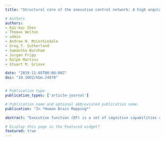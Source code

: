 ```yaml
---
title: "Structural core of the executive control network: A high angular resolution diffusion MRI study"

# Authors
authors:
- Kai-kai Shen
- Thomas Welton
- admin
- Andrew N. McCorkindale
- Greg T. Sutherland
- Samantha Burnham
- Jurgen Fripp
- Ralph Martins
- Stuart M. Grieve

date: "2019-11-05T00:00:00Z"
doi: "10.1002/hbm.24870"


# Publication type.
publication_types: ['article-journal']

# Publication name and optional abbreviated publication name.
publication: "In *Human Brain Mapping*"

abstract: "Executive function (EF) is a set of cognitive capabilities considered essential for successful daily living, and is negatively affected by ageing and neurodegenerative conditions. Underpinning EF performance are functional nodes in the executive control network (ECN), while the structural connectivity underlying this network is not well understood. In this paper, we evaluated the structural white matter tracts that interconnect the ECN and investigated their relationship to the EF performance. Using high-angular resolution diffusion MRI data, we performed tractography analysis of structural connectivity in a cognitively normal cohort (n = 140), specifically targeting the connectivity between ECN nodes. Our data revealed the presence of a strongly connected “structural core” of the ECN comprising three components: inter-hemispheric frontal connections, a fronto-parietal subnetwork and fronto-striatal connections between right dorsolateral prefrontal cortex and right caudate. These pathways were strongly correlated with EF performance (p = .003). Post-hoc analysis of subregions within the significant ECN connections showed that these effects were driven by a highly specific subset of interconnected cortical regions. The structural core subnetwork of the functional ECN may be an important feature crucial to a better future understanding of human cognition and behaviour."

# Display this page in the Featured widget?
featured: true
---
```

